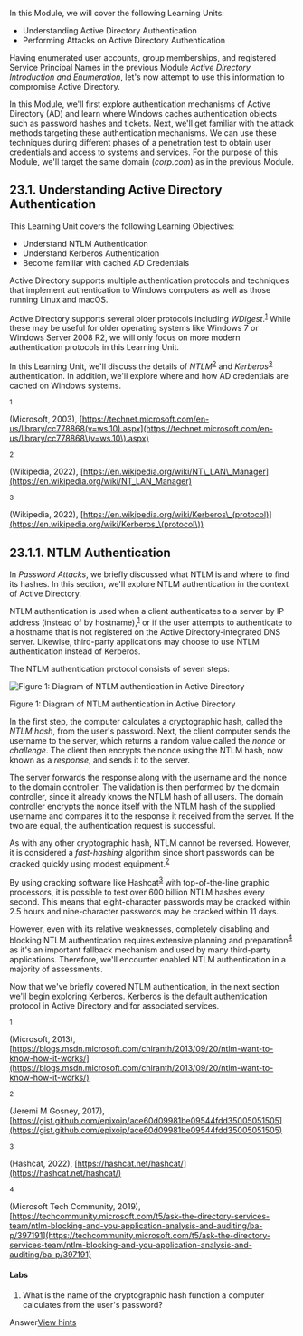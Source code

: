 In this Module, we will cover the following Learning Units:

- Understanding Active Directory Authentication
- Performing Attacks on Active Directory Authentication

Having enumerated user accounts, group memberships, and registered Service Principal Names in the previous Module *Active Directory Introduction and Enumeration*, let's now attempt to use this information to compromise Active Directory.

In this Module, we'll first explore authentication mechanisms of Active Directory (AD) and learn where Windows caches authentication objects such as password hashes and tickets. Next, we'll get familiar with the attack methods targeting these authentication mechanisms. We can use these techniques during different phases of a penetration test to obtain user credentials and access to systems and services. For the purpose of this Module, we'll target the same domain (*corp.com*) as in the previous Module.

## 23.1. Understanding Active Directory Authentication

This Learning Unit covers the following Learning Objectives:

- Understand NTLM Authentication
- Understand Kerberos Authentication
- Become familiar with cached AD Credentials

Active Directory supports multiple authentication protocols and techniques that implement authentication to Windows computers as well as those running Linux and macOS.

Active Directory supports several older protocols including *WDigest*.<sup class="footnote-ref"><a href="https://portal.offsec.com/courses/pen-200-44065/learning/attacking-active-directory-authentication-46102/#fn-local_id_3018-1" id="fnref-local_id_3018-1">1</a></sup> While these may be useful for older operating systems like Windows 7 or Windows Server 2008 R2, we will only focus on more modern authentication protocols in this Learning Unit.

In this Learning Unit, we'll discuss the details of *NTLM*<sup class="footnote-ref"><a href="https://portal.offsec.com/courses/pen-200-44065/learning/attacking-active-directory-authentication-46102/#fn-local_id_3018-2" id="fnref-local_id_3018-2">2</a></sup> and *Kerberos*<sup class="footnote-ref"><a href="https://portal.offsec.com/courses/pen-200-44065/learning/attacking-active-directory-authentication-46102/#fn-local_id_3018-3" id="fnref-local_id_3018-3">3</a></sup> authentication. In addition, we'll explore where and how AD credentials are cached on Windows systems.

<sup>1</sup>

(Microsoft, 2003), [https://technet.microsoft.com/en-us/library/cc778868(v=ws.10).aspx](https://technet.microsoft.com/en-us/library/cc778868\(v=ws.10\).aspx) 

<sup>2</sup>

(Wikipedia, 2022), [https://en.wikipedia.org/wiki/NT\_LAN\_Manager](https://en.wikipedia.org/wiki/NT_LAN_Manager) 

<sup>3</sup>

(Wikipedia, 2022), [https://en.wikipedia.org/wiki/Kerberos\_(protocol)](https://en.wikipedia.org/wiki/Kerberos_\(protocol\)) 

## 23.1.1. NTLM Authentication

In *Password Attacks*, we briefly discussed what NTLM is and where to find its hashes. In this section, we'll explore NTLM authentication in the context of Active Directory.

NTLM authentication is used when a client authenticates to a server by IP address (instead of by hostname),<sup class="footnote-ref"><a href="https://portal.offsec.com/courses/pen-200-44065/learning/attacking-active-directory-authentication-46102/#fn-local_id_3045-1" id="fnref-local_id_3045-1">1</a></sup> or if the user attempts to authenticate to a hostname that is not registered on the Active Directory-integrated DNS server. Likewise, third-party applications may choose to use NTLM authentication instead of Kerberos.

The NTLM authentication protocol consists of seven steps:

![Figure 1: Diagram of NTLM authentication in Active Directory](https://static.offsec.com/offsec-courses/PEN-200/imgs/ad/efc3ae731d085f29a1673782d583e64d-ad_ntlm.png)

Figure 1: Diagram of NTLM authentication in Active Directory

In the first step, the computer calculates a cryptographic hash, called the *NTLM hash*, from the user's password. Next, the client computer sends the username to the server, which returns a random value called the *nonce* or *challenge*. The client then encrypts the nonce using the NTLM hash, now known as a *response*, and sends it to the server.

The server forwards the response along with the username and the nonce to the domain controller. The validation is then performed by the domain controller, since it already knows the NTLM hash of all users. The domain controller encrypts the nonce itself with the NTLM hash of the supplied username and compares it to the response it received from the server. If the two are equal, the authentication request is successful.

As with any other cryptographic hash, NTLM cannot be reversed. However, it is considered a *fast-hashing* algorithm since short passwords can be cracked quickly using modest equipment.<sup class="footnote-ref"><a href="https://portal.offsec.com/courses/pen-200-44065/learning/attacking-active-directory-authentication-46102/#fn-local_id_3045-2" id="fnref-local_id_3045-2">2</a></sup>

By using cracking software like Hashcat<sup class="footnote-ref"><a href="https://portal.offsec.com/courses/pen-200-44065/learning/attacking-active-directory-authentication-46102/#fn-local_id_3045-3" id="fnref-local_id_3045-3">3</a></sup> with top-of-the-line graphic processors, it is possible to test over 600 billion NTLM hashes every second. This means that eight-character passwords may be cracked within 2.5 hours and nine-character passwords may be cracked within 11 days.

However, even with its relative weaknesses, completely disabling and blocking NTLM authentication requires extensive planning and preparation<sup class="footnote-ref"><a href="https://portal.offsec.com/courses/pen-200-44065/learning/attacking-active-directory-authentication-46102/#fn-local_id_3045-4" id="fnref-local_id_3045-4">4</a></sup> as it's an important fallback mechanism and used by many third-party applications. Therefore, we'll encounter enabled NTLM authentication in a majority of assessments.

Now that we've briefly covered NTLM authentication, in the next section we'll begin exploring Kerberos. Kerberos is the default authentication protocol in Active Directory and for associated services.

<sup>1</sup>

(Microsoft, 2013), [https://blogs.msdn.microsoft.com/chiranth/2013/09/20/ntlm-want-to-know-how-it-works/](https://blogs.msdn.microsoft.com/chiranth/2013/09/20/ntlm-want-to-know-how-it-works/) 

<sup>2</sup>

(Jeremi M Gosney, 2017), [https://gist.github.com/epixoip/ace60d09981be09544fdd35005051505](https://gist.github.com/epixoip/ace60d09981be09544fdd35005051505) 

<sup>3</sup>

(Hashcat, 2022), [https://hashcat.net/hashcat/](https://hashcat.net/hashcat/) 

<sup>4</sup>

(Microsoft Tech Community, 2019), [https://techcommunity.microsoft.com/t5/ask-the-directory-services-team/ntlm-blocking-and-you-application-analysis-and-auditing/ba-p/397191](https://techcommunity.microsoft.com/t5/ask-the-directory-services-team/ntlm-blocking-and-you-application-analysis-and-auditing/ba-p/397191) 

#### Labs

1. What is the name of the cryptographic hash function a computer calculates from the user's password?

Answer[View hints](https://portal.offsec.com/courses/pen-200-44065/learning/attacking-active-directory-authentication-46102/#)